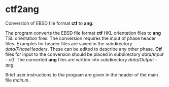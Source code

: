 # ctf2ang
Conversion of EBSD file format **ctf** to **ang**.

The program converts the EBSD file format **ctf** HKL orientation files to **ang** TSL orientation files. The conversion requires the input of phase header files. Examples for header files are saved in the subdirectory *data/PhaseHeaders*. These can be edited to describe any other phase.
**Ctf** files for input to the conversion should be placed in subdirectory *data/Input  - ctf*. The converted **ang** files are written into subdirectory *data/Output - ang*.

Brief user instructions to the program are given in the header of the main file *main.m*.
